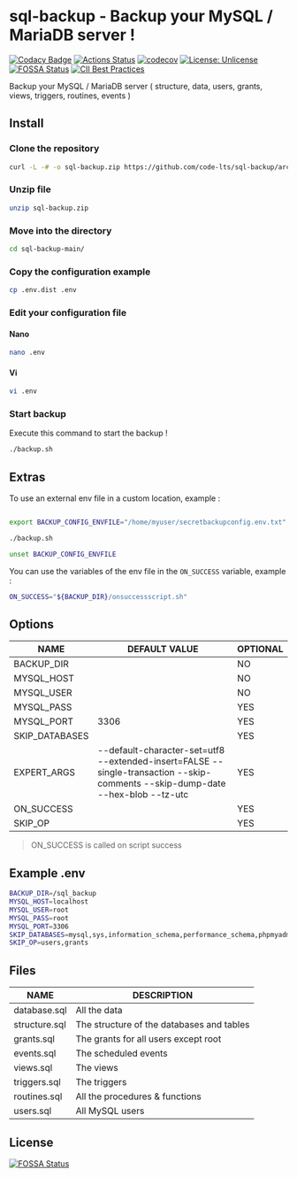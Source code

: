# sql-backup - Backup your MySQL / MariaDB server !

[![Codacy Badge](https://app.codacy.com/project/badge/Grade/1d6a522144ca4169a0c679bd9d299341)](https://www.codacy.com/gh/code-lts/sql-backup/dashboard?utm_source=github.com&amp;utm_medium=referral&amp;utm_content=code-lts/sql-backup&amp;utm_campaign=Badge_Grade)
[![Actions Status](https://github.com/code-lts/sql-backup/workflows/Run%20tests/badge.svg)](https://github.com/code-lts/sql-backup/actions)
[![codecov](https://codecov.io/gh/code-lts/sql-backup/branch/master/graph/badge.svg)](https://codecov.io/gh/code-lts/sql-backup)
[![License: Unlicense](https://img.shields.io/badge/license-Unlicense-blue.svg)](http://unlicense.org/)
[![FOSSA Status](https://app.fossa.io/api/projects/git%2Bgithub.com%2Fcode-lts%2Fsql-backup.svg?type=shield)](https://app.fossa.io/projects/git%2Bgithub.com%2Fcode-lts%2Fsql-backup?ref=badge_shield)
[![CII Best Practices](https://bestpractices.coreinfrastructure.org/projects/1827/badge)](https://bestpractices.coreinfrastructure.org/projects/1827)

Backup your MySQL / MariaDB server ( structure, data, users, grants, views, triggers, routines, events )

## Install

### Clone the repository

```sh
curl -L -# -o sql-backup.zip https://github.com/code-lts/sql-backup/archive/refs/heads/main.zip
```

### Unzip file

```sh
unzip sql-backup.zip
```

### Move into the directory

```sh
cd sql-backup-main/
```

### Copy the configuration example

```sh
cp .env.dist .env
```

### Edit your configuration file

#### Nano

```sh
nano .env
```

#### Vi

```sh
vi .env
```

### Start backup

Execute this command to start the backup !

```sh
./backup.sh
```

## Extras

To use an external env file in a custom location, example :

```sh

export BACKUP_CONFIG_ENVFILE="/home/myuser/secretbackupconfig.env.txt"

./backup.sh

unset BACKUP_CONFIG_ENVFILE
```

You can use the variables of the env file in the `ON_SUCCESS` variable, example :

```sh
ON_SUCCESS="${BACKUP_DIR}/onsuccessscript.sh"
```

## Options

| NAME           | DEFAULT VALUE                                                                                                                  | OPTIONAL |
|----------------|--------------------------------------------------------------------------------------------------------------------------------|----------|
| BACKUP_DIR     |                                                                                                                                | NO       |
| MYSQL_HOST     |                                                                                                                                | NO       |
| MYSQL_USER     |                                                                                                                                | NO       |
| MYSQL_PASS     |                                                                                                                                | YES      |
| MYSQL_PORT     | 3306                                                                                                                           | YES      |
| SKIP_DATABASES |                                                                                                                                | YES      |
| EXPERT_ARGS    | --default-character-set=utf8 --extended-insert=FALSE --single-transaction --skip-comments --skip-dump-date --hex-blob --tz-utc | YES      |
| ON_SUCCESS     |                                                                                                                                | YES      |
| SKIP_OP        |                                                                                                                                | YES      |

> ON_SUCCESS is called on script success

## Example .env

```sh
BACKUP_DIR=/sql_backup
MYSQL_HOST=localhost
MYSQL_USER=root
MYSQL_PASS=root
MYSQL_PORT=3306
SKIP_DATABASES=mysql,sys,information_schema,performance_schema,phpmyadmin
SKIP_OP=users,grants
```

## Files

| NAME          | DESCRIPTION                               |
|---------------|-------------------------------------------|
| database.sql  | All the data                              |
| structure.sql | The structure of the databases and tables |
| grants.sql    | The grants for all users except root      |
| events.sql    | The scheduled events                      |
| views.sql     | The views                                 |
| triggers.sql  | The triggers                              |
| routines.sql  | All the procedures & functions            |
| users.sql     | All MySQL users                           |

## License

[![FOSSA Status](https://app.fossa.io/api/projects/git%2Bgithub.com%2Fcode-lts%2Fsql-backup.svg?type=large)](https://app.fossa.io/projects/git%2Bgithub.com%2Fcode-lts%2Fsql-backup?ref=badge_large)
